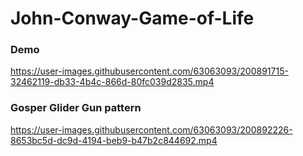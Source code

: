 # John-Conway-Game-of-Life

### Demo
https://user-images.githubusercontent.com/63063093/200891715-32462119-db33-4b4c-866d-80fc039d2835.mp4

### Gosper Glider Gun pattern
https://user-images.githubusercontent.com/63063093/200892226-8653bc5d-dc9d-4194-beb9-b47b2c844692.mp4

